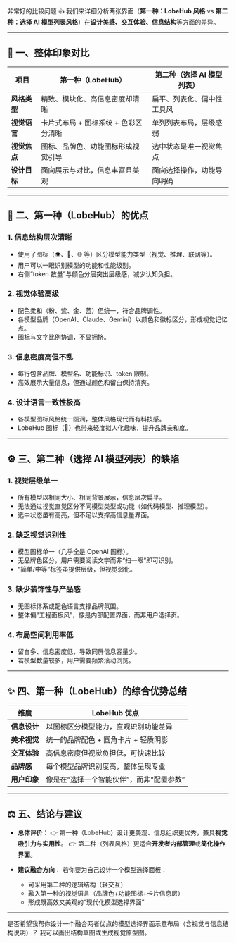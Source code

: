 非常好的比较问题 👍
我们来详细分析两张界面（**第一种：LobeHub 风格** vs **第二种：选择 AI 模型列表风格**）在**设计美感、交互体验、信息结构**等方面的差异。

---

## 🎨 一、整体印象对比

| 项目       | 第一种（LobeHub）          | 第二种（选择 AI 模型列表） |
| -------- | --------------------- | --------------- |
| **风格类型** | 精致、模块化、高信息密度却清晰       | 扁平、列表化、偏中性工具风   |
| **视觉语言** | 卡片式布局 + 图标系统 + 色彩区分清晰 | 单列列表布局，层级感弱     |
| **视觉焦点** | 图标、品牌色、功能图标形成视觉引导     | 选中状态是唯一视觉焦点     |
| **设计目标** | 面向展示与对比，信息丰富且美观       | 面向选择操作，功能导向明确   |

---

## 💎 二、第一种（LobeHub）的优点

### 1. 信息结构层次清晰

* 使用了图标（👁、📅、🌐 等）区分模型能力类型（视觉、推理、联网等）。
* 用户可以一眼识别模型的功能和性能级别。
* 右侧“token 数量”与颜色分层突出层级感，减少认知负担。

### 2. 视觉体验高级

* 配色柔和（粉、紫、金、蓝）但统一，符合品牌调性。
* 各模型品牌（OpenAI、Claude、Gemini）以颜色和徽标区分，形成视觉记忆点。
* 图标与文字比例协调，不显拥挤。

### 3. 信息密度高但不乱

* 每行包含品牌、模型名、功能标识、token 限制。
* 高效展示大量信息，但通过颜色和留白保持清爽。

### 4. 设计语言一致性极高

* 各模型图标风格统一圆润，整体风格现代而有科技感。
* LobeHub 图标（🤖）也带来轻度拟人化趣味，提升品牌亲和度。

---

## ⚙️ 三、第二种（选择 AI 模型列表）的缺陷

### 1. 视觉层级单一

* 所有模型以相同大小、相同背景展示，信息层次扁平。
* 无法通过视觉直觉区分不同模型类型或功能（如代码模型、推理模型）。
* 选中状态虽有高亮，但不足以支撑高信息量界面。

### 2. 缺乏视觉识别性

* 模型图标单一（几乎全是 OpenAI 图标）。
* 无品牌色区分，用户需要阅读文字而非“扫一眼”即可识别。
* “简单/中等”标签虽提供层级，但视觉弱化。

### 3. 缺少装饰性与产品感

* 无图标体系或配色语言支撑品牌氛围。
* 整体偏“工程面板风”，像是内部配置界面，而非用户选择页。

### 4. 布局空间利用率低

* 留白多、信息密度低，导致同屏信息容量少。
* 若模型数量较多，用户需要频繁滚动浏览。

---

## ✨ 四、第一种（LobeHub）的综合优势总结

| 维度       | LobeHub 优点             |
| -------- | ---------------------- |
| **信息设计** | 以图标区分模型能力，直观识别功能差异     |
| **美术视觉** | 统一的品牌配色 + 圆角卡片 + 轻质阴影  |
| **交互体验** | 高信息密度但视觉负担低，可快速比较      |
| **品牌感**  | 每个模型品牌识别度高，整体呈现专业      |
| **用户印象** | 像是在“选择一个智能伙伴”，而非“配置参数” |

---

## ⚖️ 五、结论与建议

* **总体评价**：
  👉 第一种（LobeHub）设计更美观、信息组织更优秀，兼具**视觉吸引力**与**实用性**。
  👉 第二种（列表风格）更适合**开发者内部管理**或**简化操作界面**。

* **建议融合方向**：
  若你要为自己设计一个模型选择面板：

    * 可采用第二种的逻辑结构（轻交互）
    * 融入第一种的视觉语言（品牌色+功能图标+卡片信息层）
    * 形成既高效又美观的“现代化模型选择界面”

---

是否希望我帮你设计一个融合两者优点的模型选择界面示意布局（含视觉与信息结构说明）？
我可以画出结构草图或生成视觉原型图。
